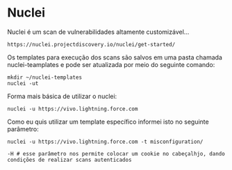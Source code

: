 Nuclei
========================


Nuclei é um scan de vulnerabilidades altamente customizável...

    https://nuclei.projectdiscovery.io/nuclei/get-started/

Os templates para execução dos scans são salvos em uma pasta chamada nuclei-teamplates e pode ser atualizada por meio do seguinte comando:
    
    mkdir ~/nuclei-templates
    nuclei -ut
    
Forma mais básica de utilizar o nuclei:

    nuclei -u https://vivo.lightning.force.com
    
Como eu quis utilizar um template específico informei isto no seguinte parâmetro:

    nuclei -u https://vivo.lightning.force.com -t misconfiguration/
    
    -H # esse parâmetro nos permite colocar um cookie no cabeçalhjo, dando condições de realizar scans autenticados
    
    
